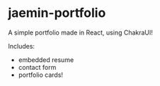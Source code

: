 # jaemin-portfolio

A simple portfolio made in React, using ChakraUI!

Includes:
- embedded resume
- contact form
- portfolio cards!
